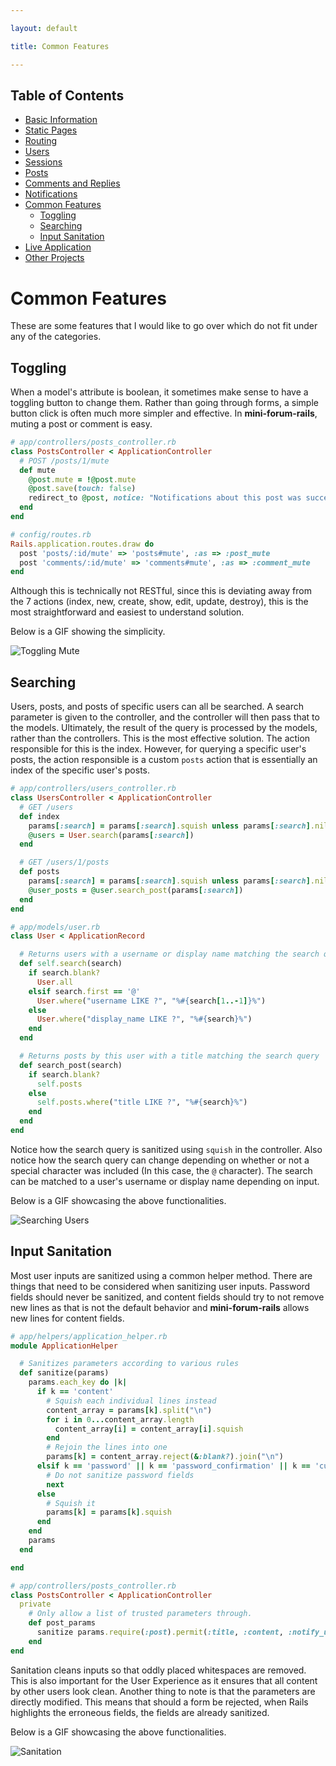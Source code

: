 ```yaml
---

layout: default

title: Common Features

---
```


## Table of Contents
- [Basic Information](./)
- [Static Pages](./static-pages)
- [Routing](./routing)
- [Users](./users)
- [Sessions](./sessions)
- [Posts](./posts)
- [Comments and Replies](./comments-replies)
- [Notifications](./notifications)
- [Common Features](./common-features)
  - [Toggling](#toggling)
  - [Searching](#searching)
  - [Input Sanitation](#input-sanitation)
- [Live Application](./live)
- [Other Projects](https://schwarzer-vulpecula.github.io)

# Common Features

These are some features that I would like to go over which do not fit under any of the categories.

## Toggling

When a model's attribute is boolean, it sometimes make sense to have a toggling button to change them. Rather than going through forms, a simple button click is often much more simpler and effective. In **mini-forum-rails**, muting a post or comment is easy.

```ruby
# app/controllers/posts_controller.rb
class PostsController < ApplicationController
  # POST /posts/1/mute
  def mute
    @post.mute = !@post.mute
    @post.save(touch: false)
    redirect_to @post, notice: "Notifications about this post was successfully #{@post.mute ? 'muted' : 'unmuted'}."
  end
end
```

```ruby
# config/routes.rb
Rails.application.routes.draw do
  post 'posts/:id/mute' => 'posts#mute', :as => :post_mute
  post 'comments/:id/mute' => 'comments#mute', :as => :comment_mute
end
```

Although this is technically not RESTful, since this is deviating away from the 7 actions (index, new, create, show, edit, update, destroy), this is the most straightforward and easiest to understand solution.

Below is a GIF showing the simplicity.

![Toggling Mute](./toggling-mute.gif)

## Searching

Users, posts, and posts of specific users can all be searched. A search parameter is given to the controller, and the controller will then pass that to the models. Ultimately, the result of the query is processed by the models, rather than the controllers. This is the most effective solution. The action responsible for this is the index. However, for querying a specific user's posts, the action responsible is a custom `posts` action that is essentially an index of the specific user's posts.

```ruby
# app/controllers/users_controller.rb
class UsersController < ApplicationController
  # GET /users
  def index
    params[:search] = params[:search].squish unless params[:search].nil?
    @users = User.search(params[:search])
  end

  # GET /users/1/posts
  def posts
    params[:search] = params[:search].squish unless params[:search].nil?
    @user_posts = @user.search_post(params[:search])
  end
end
```

```ruby
# app/models/user.rb
class User < ApplicationRecord

  # Returns users with a username or display name matching the search query, depending if '@' was included in the front or not
  def self.search(search)
    if search.blank?
      User.all
    elsif search.first == '@'
      User.where("username LIKE ?", "%#{search[1..-1]}%")
    else
      User.where("display_name LIKE ?", "%#{search}%")
    end
  end

  # Returns posts by this user with a title matching the search query
  def search_post(search)
    if search.blank?
      self.posts
    else
      self.posts.where("title LIKE ?", "%#{search}%")
    end
  end
end
```

Notice how the search query is sanitized using `squish` in the controller. Also notice how the search query can change depending on whether or not a special character was included (In this case, the `@` character). The search can be matched to a user's username or display name depending on input.

Below is a GIF showcasing the above functionalities.

![Searching Users](./searching-users.gif)

## Input Sanitation

Most user inputs are sanitized using a common helper method. There are things that need to be considered when sanitizing user inputs. Password fields should never be sanitized, and content fields should try to not remove new lines as that is not the default behavior and **mini-forum-rails** allows new lines for content fields.

```ruby
# app/helpers/application_helper.rb
module ApplicationHelper

  # Sanitizes parameters according to various rules
  def sanitize(params)
    params.each_key do |k|
      if k == 'content'
        # Squish each individual lines instead
        content_array = params[k].split("\n")
        for i in 0...content_array.length
          content_array[i] = content_array[i].squish
        end
        # Rejoin the lines into one
        params[k] = content_array.reject(&:blank?).join("\n")
      elsif k == 'password' || k == 'password_confirmation' || k == 'current_password'
        # Do not sanitize password fields
        next
      else
        # Squish it
        params[k] = params[k].squish
      end
    end
    params
  end

end
```

```ruby
# app/controllers/posts_controller.rb
class PostsController < ApplicationController
  private
    # Only allow a list of trusted parameters through.
    def post_params
      sanitize params.require(:post).permit(:title, :content, :notify_users)
    end
end
```

Sanitation cleans inputs so that oddly placed whitespaces are removed. This is also important for the User Experience as it ensures that all content by other users look clean. Another thing to note is that the parameters are directly modified. This means that should a form be rejected, when Rails highlights the erroneous fields, the fields are already sanitized.

Below is a GIF showcasing the above functionalities.

![Sanitation](./sanitation.gif)

